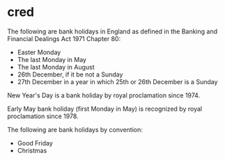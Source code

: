 # cred

The following are bank holidays in England as defined in the Banking and Financial Dealings Act 1971 Chapter 80:
* Easter Monday
* The last Monday in May
* The last Monday in August
* 26th December, if it be not a Sunday
* 27th December in a year in which 25th or 26th December is a Sunday

New Year's Day is a bank holiday by royal proclamation since 1974.

Early May bank holiday (first Monday in May) is recognized by royal proclamation since 1978.

The following are bank holidays by convention:
* Good Friday
* Christmas



